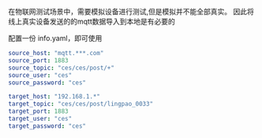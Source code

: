 在物联网测试场景中，需要模拟设备进行测试,但是模拟并不能全部真实。
因此将线上真实设备发送的的mqtt数据导入到本地是有必要的

配置一份 info.yaml，即可使用

```yaml
source_host: "mqtt.***.com"
source_port: 1883
source_topic: "ces/ces/post/+"
source_user: "ces"
source_password: "ces"

target_host: "192.168.1.*"
target_topic: "ces/ces/post/lingpao_0033"
target_port: 1883
target_user: "ces"
target_password: "ces"
```
